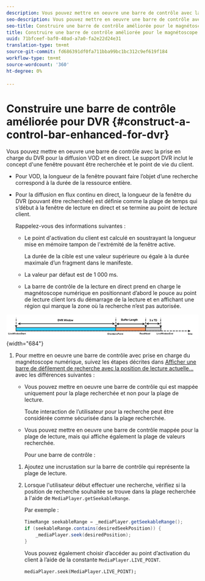```yaml
---
description: Vous pouvez mettre en oeuvre une barre de contrôle avec la prise en charge du DVR pour la diffusion VOD et en direct. Le support DVR inclut le concept d'une fenêtre pouvant être recherchée et le point de vie du client.
seo-description: Vous pouvez mettre en oeuvre une barre de contrôle avec la prise en charge du DVR pour la diffusion VOD et en direct. Le support DVR inclut le concept d'une fenêtre pouvant être recherchée et le point de vie du client.
seo-title: Construire une barre de contrôle améliorée pour le magnétoscope numérique
title: Construire une barre de contrôle améliorée pour le magnétoscope numérique
uuid: 71bfceef-baf0-40ad-a7a0-fa2e22d24e31
translation-type: tm+mt
source-git-commit: fd686391df0fa711bba99bc1bc312c9ef619f184
workflow-type: tm+mt
source-wordcount: '360'
ht-degree: 0%

---
```



# Construire une barre de contrôle améliorée pour DVR {#construct-a-control-bar-enhanced-for-dvr}

Vous pouvez mettre en oeuvre une barre de contrôle avec la prise en charge du DVR pour la diffusion VOD et en direct. Le support DVR inclut le concept d&#39;une fenêtre pouvant être recherchée et le point de vie du client.

* Pour VOD, la longueur de la fenêtre pouvant faire l’objet d’une recherche correspond à la durée de la ressource entière.
* Pour la diffusion en flux continu en direct, la longueur de la fenêtre du DVR (pouvant être recherchée) est définie comme la plage de temps qui s’début à la fenêtre de lecture en direct et se termine au point de lecture client.

   Rappelez-vous des informations suivantes :

   * Le point d&#39;activation du client est calculé en soustrayant la longueur mise en mémoire tampon de l&#39;extrémité de la fenêtre active.

      La durée de la cible est une valeur supérieure ou égale à la durée maximale d’un fragment dans le manifeste.
   * La valeur par défaut est de 1 000 ms.
   * La barre de contrôle de la lecture en direct prend en charge le magnétoscope numérique en positionnant d’abord le pouce au point de lecture client lors du démarrage de la lecture et en affichant une région qui marque la zone où la recherche n’est pas autorisée.

<!--<a id="fig_37A39A28BA714BA5A2C461357ED5BD41"></a>-->

![](assets/dvr-window.PNG){width=&quot;684&quot;}

1. Pour mettre en oeuvre une barre de contrôle avec prise en charge du magnétoscope numérique, suivez les étapes décrites dans [Afficher une barre de défilement de recherche avec la position de lecture actuelle...](../../../tvsdk-2.7-for-android/content-playback-options/ui-configure/t-psdk-android-2.7-ui-seek-scrub-bar-display.md) avec les différences suivantes :

   * Vous pouvez mettre en oeuvre une barre de contrôle qui est mappée uniquement pour la plage recherchée et non pour la plage de lecture.

      Toute interaction de l’utilisateur pour la recherche peut être considérée comme sécurisée dans la plage recherchée.
   * Vous pouvez mettre en oeuvre une barre de contrôle mappée pour la plage de lecture, mais qui affiche également la plage de valeurs recherchée.

      Pour une barre de contrôle :
   1. Ajoutez une incrustation sur la barre de contrôle qui représente la plage de lecture.
   1. Lorsque l&#39;utilisateur début effectuer une recherche, vérifiez si la position de recherche souhaitée se trouve dans la plage recherchée à l&#39;aide de `MediaPlayer.getSeekableRange`.

      Par exemple :

      ```java
      TimeRange seekableRange = _mediaPlayer.getSeekableRange(); 
      if (seekableRange.contains(desiredSeekPosition)) { 
          _mediaPlayer.seek(desiredPosition); 
      }
      ```

      Vous pouvez également choisir d’accéder au point d’activation du client à l’aide de la constante `MediaPlayer.LIVE_POINT`.

      ```
      mediaPlayer.seek(MediaPlayer.LIVE_POINT);
      ```


